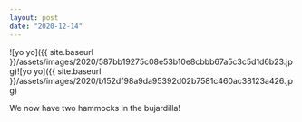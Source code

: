 ```yaml
---
layout: post
date: "2020-12-14"
---
```


![yo yo]({{ site.baseurl }}/assets/images/2020/587bb19275c08e53b10e8cbbb67a5c3c5d1d6b23.jpg)![yo yo]({{ site.baseurl }}/assets/images/2020/b152df98a9da95392d02b7581c460ac38123a426.jpg)

We now have two hammocks in the bujardilla!
